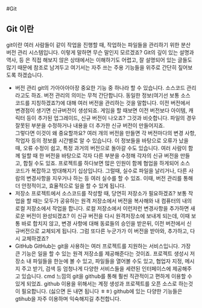 #Git
## Git 이란  
git이란 여러 사람들이 같이 작업을 진행할 때, 작업하는 파일들을 관리하기 위한 분산 버전 관리 시스템입니다. 이렇게 말하면 무슨 말인지 모르겠죠? Git의 깊이 있는 설명과 역사, 등 은 직접 해보지 않은 상태에서는 이해하기도 어렵고, 잘 설명되어 있는 글들도 많기 때문에 참조로 남겨두고 여기서는 자주 쓰는 주용 기능들을 위주로 간단히 짚어보도록 하겠습니다.  

- 버전 관리
git의 가아아아아장 중요한 기능 중 하나라 할 수 있습니다. 소스코드 관리라고도 하죠. 버전 관리의 의미는 무척 간단합니다. 동일한 정보(여기선 보통 소스 코드를 지칭하겠죠?)에 대해 여러 버전을 관리하는 것을 말합니다. 이전 버전에서 변경점이 생기면 신규버전이 생성되죠. 게임을 할 때보면 이전 버전보다 아이템, 캐릭터 등이 추가된 업그레이드, 신규 버전이 나오죠? 그것과 비슷합니다. 파일의 경우 잘못된 부분을 수정하거나 내용을 더 추가한 신규 버전이 만들어지죠.   
그렇다면 이것이 왜 중요할까요? 여러 개의 버전을 만들면 각 버전마다의 변경 사항, 작업자 등의 정보를 시간별로 알 수 있습니다. 이 정보들을 바탕으로 오류가 났을 때, 오류 수정이 쉽고, 특정 과거의 버전으로 돌아갈 수도 있습니다. 여러 사람이 함께 일할 때 한 버전을 바탕으로 각자 다른 부분을 수정해 각자의 신규 버전을 만들고, 합칠 수도 있죠. 프로젝트를 하다보면 많은 인원이 함께 협업을 하게되어 소스 코드가 복잡하고 방대해지기 십상입니다. 그럴때, 실수로 파일을 날리거나, 다른 사람의 변경사항을 지우거나 하는 등 여러 실수를 할 수 있죠. 이때, 버전 관리를 통해 더 안정적이고, 효율적으로 일을 할 수 있게 됩니다.   
- 저장소
프로젝트에서 소스코드를 작성할 때, 당연히 저장소가 필요하겠죠? 보통 작업을 할 때는 모두가 공유하는 원격 저장소에서 버전을 복사해와 내 컴퓨터의 내의 로컬 저장소에서 작업을 합니다. 로컬 저장소에서 이런저런 변경사항을 추가하면 새로운 버전이 완성되겠죠? 이 신규 버전을 다시 원격저장소에 보내게 되는데, 이때 보통 바로 합치지 않고, 변경 사항에 대해 동료들의 승인을 받은뒤, 이전 버전에서 신규버전으로 교체되게 됩니다. 그럼 또다른 누군가가 이 버전을 받아와, 추가하고, 다시 교체하겠죠?   
- GitHub
GitHub는 git을 사용하는 여러 프로젝트를 지원하는 서비스입니다. 가장 큰 기능은 일을 할 수 있는 원격 저장소를 제공해준다는 것이죠. 프로젝트 생성시 저장소 내 파일들을 한눈에 볼 수 있고, 파일들을 열어볼 수도 있고, 협업자 지정, 메시지 주고 받기, 검색 등 엄청나게 다양한 서비스들을 세련된 인터페이스에 제공해주고 있습니다. cmd 느낌의 git을 github를 통해 훨씬 직관적이고 편하게 이용할 수 있게 되었죠. github 이용을 위해서는 계정 생성과 프로젝트를 오픈 소스로 하는것이 필요합니다. (싫으면 돈 내면 됩니다 ㅎㅎ) github에 있는 다양한 기능들은 gtihub을 자주 이용하며 익숙해지길 추천합니다.   
